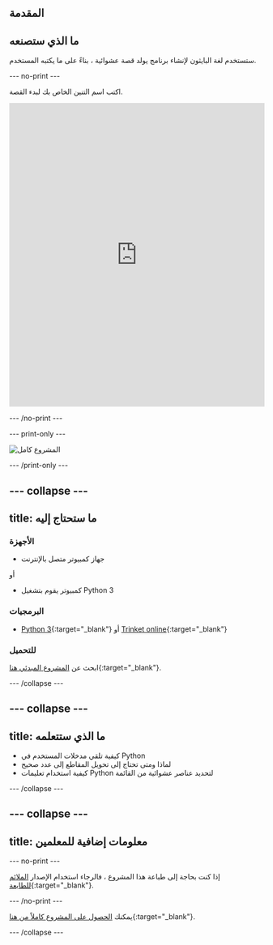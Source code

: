 ## المقدمة

## ما الذي ستصنعه

ستستخدم لغة البايثون لإنشاء برنامج يولد قصة عشوائية ، بناءً على ما يكتبه المستخدم.

--- no-print ---

اكتب اسم التنين الخاص بك لبدء القصة. 
<iframe src="https://trinket.io/embed/python/e2ba1d9213?outputOnly=true&runOption=console&start=result&showInstructions=true" width="100%" height="600" frameborder="0" marginwidth="0" marginheight="0" allowfullscreen mark="crwd-mark"></iframe> 

--- /no-print ---

--- print-only ---

![المشروع كامل](images/storytime-final.png)

--- /print-only ---

--- collapse ---
---
title: ما ستحتاج إليه
---

### الأجهزة

- جهاز كمبيوتر متصل بالإنترنت

أو

- كمبيوتر يقوم بتشغيل Python 3

### البرمجيات

- [Python 3](https://www.python.org/downloads/){:target="_blank"} أو [Trinket online](https://trinket.io/){:target="_blank"}

### للتحميل

ابحث عن [المشروع المبدئي هنا](https://trinket.io/python/a0aaa62eab){:target="_blank"}.

--- /collapse ---

--- collapse ---
---
title: ما الذي ستتعلمه
---

- كيفية تلقي مدخلات المستخدم في Python
- لماذا ومتى تحتاج إلى تحويل المقاطع إلى عدد صحيح
- كيفية استخدام تعليمات Python لتحديد عناصر عشوائية من القائمة

--- /collapse ---

--- collapse ---
---
title: معلومات إضافية للمعلمين
---

--- no-print ---

إذا كنت بحاجة إلى طباعة هذا المشروع ، فالرجاء استخدام الإصدار [الملائم للطابعة](https://projects.raspberrypi.org/ar-SA/projects/storytime/print){:target="_blank"}.

--- /no-print ---

يمكنك [الحصول على المشروع كاملاً من هنا](https://rpf.io/p/ar-SA/storytime){:target="_blank"}.

--- /collapse ---